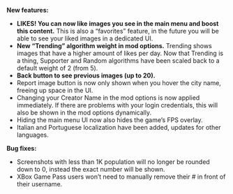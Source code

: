 ﻿**New features:**
- **LIKES! You can now like images you see in the main menu and boost this content.**
  This is also a “favorites” feature, in the future you will be able to see your liked images in a dedicated UI.
- **New “Trending” algorithm weight in mod options.**
  Trending shows images that have a higher amount of likes per day.
  Now that Trending is a thing, Supporter and Random algorithms have been scaled back to a default weight of 2 (from 5).
- **Back button to see previous images (up to 20).**
- Report image button is now only shown when you hover the city name, freeing up space in the UI.
- Changing your Creator Name in the mod options is now applied immediately.
  If there are problems with your login credentials, this will also be shown in the mod options dynamically.
- Hiding the main menu UI now also hides the game’s FPS overlay.
- Italian and Portuguese localization have been added, updates for other languages.

**Bug fixes:**
- Screenshots with less than 1K population will no longer be rounded down to 0, instead the exact number will be shown.
- XBox Game Pass users won’t need to manually remove their # in front of their username.
